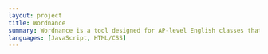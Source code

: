 ```yaml
---
layout: project
title: Wordnance
summary: Wordnance is a tool designed for AP-level English classes that helps to analyze diction in students' essays. The program was created to help make the lives of teachers easier, and to help improve the writing skills and vocabulary of students everywhere.
languages: [JavaScript, HTML/CSS]
---
```

